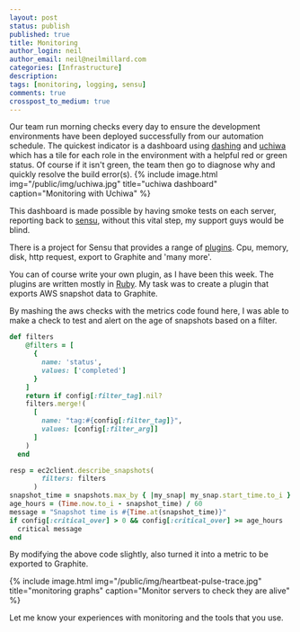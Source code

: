 ```yaml
---
layout: post
status: publish
published: true
title: Monitoring
author_login: neil
author_email: neil@neilmillard.com
categories: [Infrastructure]
description: 
tags: [monitoring, logging, sensu]
comments: true
crosspost_to_medium: true
---
```

Our team run morning checks every day to ensure the development environments have been deployed successfully from our automation schedule.
The quickest indicator is a dashboard using [dashing](http://dashing.io/) and [uchiwa](https://uchiwa.io/) which has a tile for each role in the environment with a helpful red or green status.
Of course if it isn't green, the team then go to diagnose why and quickly resolve the build error(s).
{% include image.html
      img="/public/img/uchiwa.jpg"
      title="uchiwa dashboard"
      caption="Monitoring with Uchiwa" %}
      
This dashboard is made possible by having smoke tests on each server, reporting back to [sensu](https://sensuapp.org/), without this vital step, my support guys would be blind.

There is a project for Sensu that provides a range of [plugins](http://sensu-plugins.io/). Cpu, memory, disk, http request, export to Graphite and 'many more'. 

You can of course write your own plugin, as I have been this week. The plugins are written mostly in [Ruby](https://www.ruby-lang.org). My task was to create a plugin that exports AWS snapshot data to Graphite.

By mashing the aws checks with the metrics code found here, I was able to make a check to test and alert on the age of snapshots based on a filter.

```ruby
def filters
    @filters = [
      {
        name: 'status',
        values: ['completed']
      }
    ]
    return if config[:filter_tag].nil?
    filters.merge!(
      [
        name: "tag:#{config[:filter_tag]}",
        values: [config[:filter_arg]]
      ]
    )
  end

resp = ec2client.describe_snapshots(
        filters: filters
      )
snapshot_time = snapshots.max_by { |my_snap| my_snap.start_time.to_i }
age_hours = (Time.now.to_i - snapshot_time) / 60
message = "Snapshot time is #{Time.at(snapshot_time)}"
if config[:critical_over] > 0 && config[:critical_over] >= age_hours
  critical message
end
```

By modifying the above code slightly, also turned it into a metric to be exported to Graphite.

{% include image.html
      img="/public/img/heartbeat-pulse-trace.jpg"
      title="monitoring graphs"
      caption="Monitor servers to check they are alive" %}

Let me know your experiences with monitoring and the tools that you use.
